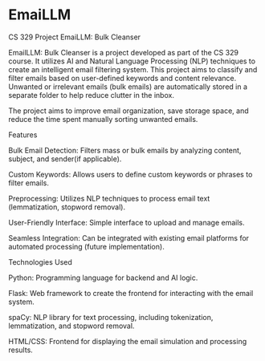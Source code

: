 # EmaiLLM
CS 329 Project EmaiLLM: Bulk Cleanser

EmailLLM: Bulk Cleanser is a project developed as part of the CS 329 course. It utilizes AI and Natural Language Processing (NLP) techniques to create an intelligent email filtering system. This project aims to classify and filter emails based on user-defined keywords and content relevance. Unwanted or irrelevant emails (bulk emails) are automatically stored in a separate folder to help reduce clutter in the inbox.

The project aims to improve email organization, save storage space, and reduce the time spent manually sorting unwanted emails.

Features

Bulk Email Detection: Filters mass or bulk emails by analyzing content, subject, and sender(if applicable).

Custom Keywords: Allows users to define custom keywords or phrases to filter emails.

Preprocessing: Utilizes NLP techniques to process email text (lemmatization, stopword removal).

User-Friendly Interface: Simple interface to upload and manage emails.

Seamless Integration: Can be integrated with existing email platforms for automated processing (future implementation).

Technologies Used

Python: Programming language for backend and AI logic.

Flask: Web framework to create the frontend for interacting with the email system.

spaCy: NLP library for text processing, including tokenization, lemmatization, and stopword removal.

HTML/CSS: Frontend for displaying the email simulation and processing results.
